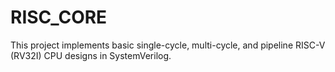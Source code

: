 # RISC_CORE
This project implements basic single-cycle, multi-cycle, and pipeline RISC-V (RV32I) CPU designs in SystemVerilog.
